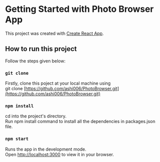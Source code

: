 # Getting Started with Photo Browser App

This project was created with [Create React App](https://github.com/facebook/create-react-app).

## How to run this project

Follow the steps given below:

### `git clone`

Firstly, clone this poject at your local machine using \
git clone [https://github.com/ashi006/PhotoBrowser.git](https://github.com/ashi006/PhotoBrowser.git)

### `npm install`

cd into the project's directory.\
Run npm install command to install all the dependencies in packages.json file.

### `npm start`

Runs the app in the development mode.\
Open [http://localhost:3000](http://localhost:3000) to view it in your browser.
